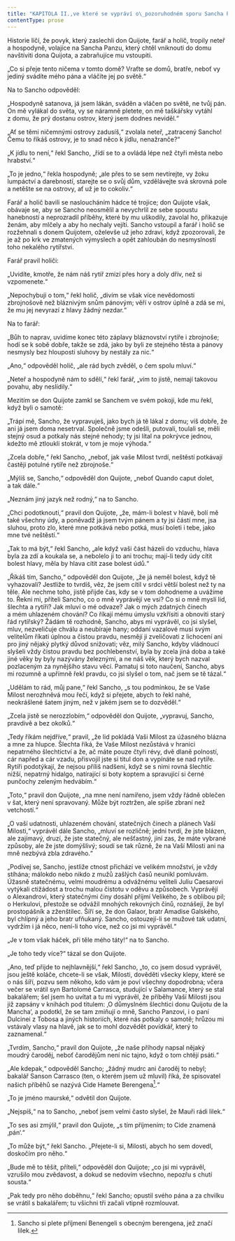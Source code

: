 ```yaml
---
title: "KAPITOLA II.,ve které se vypráví o\_pozoruhodném sporu Sancha Panzy s\_neteří a\_hospodyní dona Quijota a\_o\_jiných zajímavých událostech."
contentType: prose
---
```


  

Historie líčí, že povyk, který zaslechli don Quijote, farář a holič, tropily neteř a hospodyně, volajíce na Sancha Panzu, který chtěl vniknouti do domu navštíviti dona Quijota, a zabraňujíce mu vstoupiti.

„Co si přeje tento ničema v tomto domě? Vraťte se domů, bratře, neboť vy jediný svádíte mého pána a vláčíte jej po světě.“

Na to Sancho odpověděl:

„Hospodyně satanova, já jsem lákán, sváděn a vláčen po světě, ne tvůj pán. On mě vylákal do světa, vy se náramně pletete, on mě taškářsky vytáhl z domu, že prý dostanu ostrov, který jsem dodnes neviděl.“

„Ať se těmi ničemnými ostrovy zadusíš,“ zvolala neteř, „zatracený Sancho! Čemu to říkáš ostrovy, je to snad něco k jídlu, nenažranče?“

„K jídlu to není,“ řekl Sancho, „řídí se to a ovládá lépe než čtyři města nebo hrabství.“

„To je jedno,“ řekla hospodyně; „ale přes to se sem nevtírejte, vy žoku lumpáctví a darebností, starejte se o svůj dům, vzdělávejte svá skrovná pole a netěšte se na ostrovy, ať už je to cokoliv.“

Farář a holič bavili se nasloucháním hádce té trojice; don Quijote však, obávaje se, aby se Sancho neosmělil a nevychrlil ze sebe spoustu hanebností a neprozradil příběhy, které by mu uškodily, zavolal ho, přikazuje ženám, aby mlčely a aby ho nechaly vejíti. Sancho vstoupil a farář i holič se rozžehnali s donem Quijotem, oželevše už jeho zdraví, když zpozorovali, že je až po krk ve zmatených výmyslech a opět zahloubán do nesmyslností toho nekalého rytířství.

Farář pravil holiči:

„Uvidíte, kmotře, že nám náš rytíř zmizí přes hory a doly dřív, než si vzpomenete.“

„Nepochybuji o tom,“ řekl holič, „divím se však více nevědomosti zbrojnošově než bláznivým snům pánovým; věří v ostrov úplně a zdá se mi, že mu jej nevyrazí z hlavy žádný nezdar.“

Na to farář:

„Bůh to naprav, uvidíme konec této záplavy bláznovství rytíře i zbrojnoše; hodí se k sobě dobře, takže se zdá, jako by byli ze stejného těsta a pánovy nesmysly bez hlouposti sluhovy by nestály za nic.“

„Ano,“ odpověděl holič, „ale rád bych zvěděl, o čem spolu mluví.“

„Neteř a hospodyně nám to sdělí,“ řekl farář, „vím to jistě, nemají takovou povahu, aby neslídily.“

Mezitím se don Quijote zamkl se Sanchem ve svém pokoji, kde mu řekl, když byli o samotě:

„Trápí mě, Sancho, že vypravuješ, jako bych já tě lákal z domu; víš dobře, že ani já jsem doma nesetrval. Společně jsme odešli, putovali, toulali se, měli stejný osud a potkaly nás stejné nehody; ty jsi lítal na pokrývce jednou, kdežto mě ztloukli stokrát, v tom je moje výhoda.“

„Zcela dobře,“ řekl Sancho, „neboť, jak vaše Milost tvrdí, neštěstí potkávají častěji potulné rytíře než zbrojnoše.“

„Mýlíš se, Sancho,“ odpověděl don Quijote, „neboť Quando caput dolet, a tak dále.“

„Neznám jiný jazyk než rodný,“ na to Sancho.

„Chci podotknouti,“ pravil don Quijote, „že, mám-li bolest v hlavě, bolí mě také všechny údy, a poněvadž já jsem tvým pánem a ty jsi částí mne, jsa sluhou, proto zlo, které mne potkává nebo potká, musí boleti i tebe, jako mne tvé neštěstí.“

„Tak to má být,“ řekl Sancho, „ale když vaši část házeli do vzduchu, hlava byla za zdí a koukala se, a nebolelo ji to ani trochu; mají-li tedy údy cítit bolest hlavy, měla by hlava cítit zase bolest údů.“

„Říkáš tím, Sancho,“ odpověděl don Quijote, „že já neměl bolest, když tě vyhazovali? Jestliže to tvrdíš, věz, že jsem cítil v srdci větší bolest než ty na těle. Ale nechme toho, jistě přijde čas, kdy se v tom dohodneme a uvážíme to. Řekni mi, příteli Sancho, co o mně vyprávějí ve vsi? Co si o mně myslí lid, šlechta a rytíři? Jak mluví o mé odvaze? Jak o mých zdatných činech a mém uhlazeném chování? Co říkají mému úmyslu vzkřísiti a obnoviti starý řád rytířský? Žádám tě rozhodně, Sancho, abys mi vyprávěl, co jsi slyšel, mluv, nezveličuje chválu a neubíraje hany; oddaní vazalové musí svým velitelům říkati úplnou a čistou pravdu, nesmějí ji zveličovati z lichocení ani pro jiný nějaký plytký důvod snižovati; věz, milý Sancho, kdyby vládnoucí slyšeli vždy čistou pravdu bez pochlebenství, byla by zcela jiná doba a také jiné věky by byly nazývány železnými, a ne náš věk, který bych nazval pozlaceným za nynějšího stavu věcí. Pamatuj si toto naučení, Sancho, abys mi rozumně a upřímně řekl pravdu, co jsi slyšel o tom, nač jsem se tě tázal.“

„Udělám to rád, můj pane,“ řekl Sancho, „s tou podmínkou, že se Vaše Milost nerozhněvá mou řečí, když si přejete, abych to řekl nahé, neokrášlené šatem jiným, než v jakém jsem se to dozvěděl.“

„Zcela jistě se nerozzlobím,“ odpověděl don Quijote, „vypravuj, Sancho, pravdivě a bez okolků.“

„Tedy říkám nejdříve,“ pravil, „že lid pokládá Vaši Milost za úžasného blázna a mne za hlupce. Šlechta říká, že Vaše Milost nezůstává v hranici nepatrného šlechtictví a že, ač máte pouze čtyři révy, dvě dlaně polností, cár napřed a cár vzadu, přisvojil jste si titul don a vypínáte se nad rytíře. Rytíři podotýkají, že nejsou příliš nadšeni, když se s nimi rovná šlechtic nižší, nepatrný hidalgo, natírající si boty koptem a spravující si černé punčochy zeleným hedvábím.“

„Toto,“ pravil don Quijote, „na mne není namířeno, jsem vždy řádně oblečen v šat, který není spravovaný. Může být roztržen, ale spíše zbraní než vetchostí.“

„O vaší udatnosti, uhlazeném chování, statečných činech a plánech Vaší Milosti,“ vyprávěl dále Sancho, „mluví se rozličně; jedni tvrdí, že jste blázen, ale zajímavý, druzí, že jste statečný, ale nešťastný, jiní zas, že máte vybrané způsoby, ale že jste domýšlivý; soudí se tak různě, že na Vaší Milosti ani na mně nezbývá zbla zdravého.“

„Podívej se, Sancho, jestliže ctnost přichází ve velikém množství, je vždy stíhána; málokdo nebo nikdo z mužů zašlých časů neunikl pomluvám. Úžasně statečnému, velmi moudrému a odvážnému veliteli Juliu Caesarovi vytýkali ctižádost a trochu malou čistotu v oděvu a způsobech. Vyprávějí o Alexandrovi, který statečnými činy dosáhl příjmí Velikého, že s oblibou pil; o Herkulovi, přestože se odvážil mnohých rekovných činů, roznášejí, že byl prostopášník a zženštilec. Šíří se, že don Galaor, bratr Amadise Galského, byl chlípný a jeho bratr ufňukaný. Sancho, ostouzejí-li se mužové tak udatní, vydržím i já něco, není-li toho více, než co jsi mi vyprávěl.“

„Je v tom však háček, při těle mého táty!“ na to Sancho.

„Je toho tedy více?“ tázal se don Quijote.

„Ano, teď přijde to nejhlavnější,“ řekl Sancho, „to, co jsem dosud vyprávěl, jsou ještě koláče, chcete-li se však, Milosti, dověděti všecky klepy, které se o nás šíří, pozvu sem někoho, kdo vám je poví všechny dopodrobna; včera večer se vrátil syn Bartolomé Carrasca, studující v Salamance, který se stal bakalářem; šel jsem ho uvítat a tu mi vyprávěl, že příběhy Vaší Milosti jsou již zapsány v knihách pod titulem: ‚O důmyslném šlechtici donu Quijotu de la Mancha‘, a podotkl, že se tam zmiňují o mně, Sancho Panzovi, i o paní Dulcinei z Tobosa a jiných historiích, které nás potkaly o samotě; hrůzou mi vstávaly vlasy na hlavě, jak se to mohl dozvědět povídkář, který to zaznamenal.“

„Tvrdím, Sancho,“ pravil don Quijote, „že naše příhody napsal nějaký moudrý čaroděj, neboť čarodějům není nic tajno, když o tom chtějí psáti.“

„Ale kdepak,“ odpověděl Sancho; „žádný mudrc ani čaroděj to nebyl; bakalář Sanson Carrasco (ten, o kterém jsem už mluvil) říká, že spisovatel našich příběhů se nazývá Cide Hamete Berengena[^2].“

„To je jméno maurské,“ odvětil don Quijote.

„Nejspíš,“ na to Sancho, „neboť jsem velmi často slyšel, že Mauři rádi lilek.“

„To ses asi zmýlil,“ pravil don Quijote, „s tím příjmením; to Cide znamená ‚pán‘.“

„To může být,“ řekl Sancho. „Přejete-li si, Milosti, abych ho sem dovedl, doskočím pro něho.“

„Bude mě to těšit, příteli,“ odpověděl don Quijote; „co jsi mi vyprávěl, vzrušilo mou zvědavost, a dokud se nedovím všechno, nepozřu s chutí sousta.“

„Pak tedy pro něho doběhnu,“ řekl Sancho; opustil svého pána a za chvilku se vrátil s bakalářem; tu všichni tři začali vtipně rozmlouvat.

[^2]: Sancho si plete příjmení Benengeli s obecným berengena, jež značí lilek.
